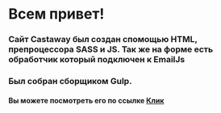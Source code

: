 # Всем привет!

### Сайт Castaway был создан спомощью HTML, препроцессора SASS и JS. Так же на форме есть обработчик который подключен к EmailJs

### Был собран сборщиком Gulp.

#### Вы можете посмотреть его по ссылке <a href='https://kaenu2.github.io/castaway/dist/' target="_blank">Клик</a>
